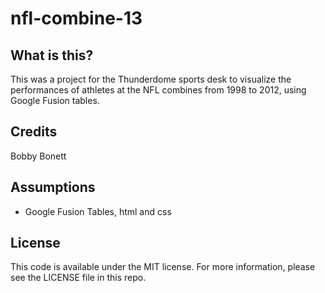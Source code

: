 nfl-combine-13
==============

What is this?
-------------

This was a project for the Thunderdome sports desk to visualize the performances of athletes at the NFL combines from 1998 to 2012, using Google Fusion tables.

Credits
---------

Bobby Bonett

Assumptions
-----------

* Google Fusion Tables, html and css

License
----------

This code is available under the MIT license. For more information, please see the LICENSE file in this repo.